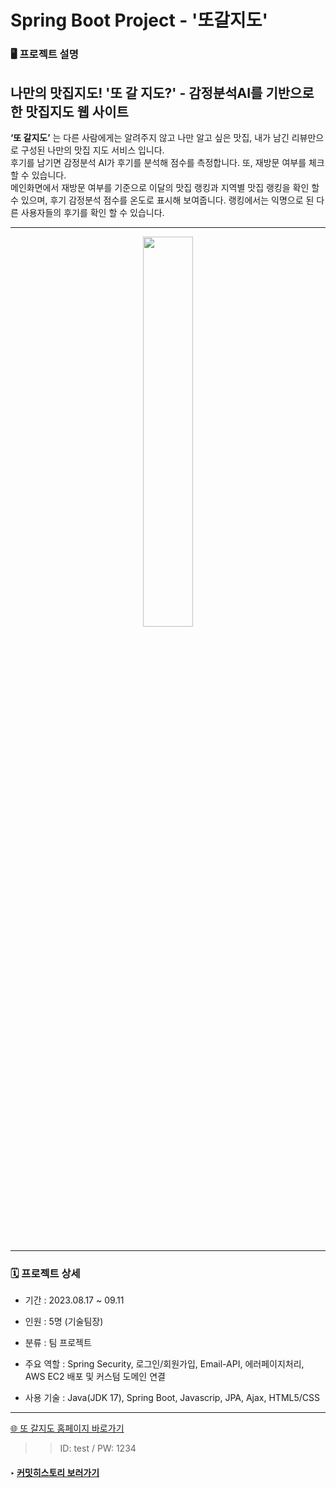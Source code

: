 # Spring Boot Project - '또갈지도' 
### 🖥️ 프로젝트 설명
## 나만의 맛집지도! '또 갈 지도?'  - 감정분석AI를 기반으로 한 맛집지도 웹 사이트 
 **‘또 갈지도’** 는 다른 사람에게는 알려주지 않고 나만 알고 싶은 맛집, 내가 남긴 리뷰만으로 구성된 나만의 맛집 지도 서비스 입니다. <br/>
후기를 남기면 감정분석 AI가 후기를 분석해 점수를 측정합니다. 또, 재방문 여부를 체크할 수 있습니다.<br/>
 메인화면에서 재방문 여부를 기준으로 이달의 맛집 랭킹과 지역별 맛집 랭킹을 확인 할 수 있으며, 후기 감정분석 점수를 온도로 표시해 보여줍니다. 랭킹에서는 익명으로 된 다른 사용자들의 후기를 확인 할 수 있습니다.

---

 <div align="center">
   <img width="40%" src="https://github.com/ryuahnee/yompro/assets/135402890/75dc3c87-ed85-41c5-b323-7463f8d168a3"/>
</div>

<br/><br/>


---

### 🗓️ 프로젝트 상세

* 기간 : 2023.08.17 ~ 09.11

* 인원 : 5명 (기술팀장)

* 분류 : 팀 프로젝트

* 주요 역할 : Spring Security, 로그인/회원가입, Email-API, 에러페이지처리, AWS EC2 배포 및 커스텀 도메인 연결

* 사용 기술 : Java(JDK 17), Spring Boot, Javascrip, JPA, Ajax, HTML5/CSS

---
[🌐 또 갈지도 홈페이지 바로가기](https://yomprogo.com)<br/>
>> ID: test / PW: 1234
#### ‣ [커밋히스토리 보러가기](https://github.com/ryuahnee/yompro/commits/user2)

